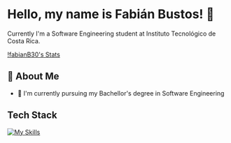 # Hello, my name is Fabián Bustos! 👋

Currently I'm a Software Engineering student at Instituto Tecnológico de Costa Rica. 

[!fabianB30's Stats](https://github-readme-stats.vercel.app/api?username=fabianB30&theme=vue-dark&show_icons=true&hide_border=true&count_private=true)

## 🚀 About Me

- 🔭 I'm currently pursuing my Bachellor's degree in Software Engineering

## Tech Stack
[![My Skills](https://skillicons.dev/icons?i=js,html,css,wasm)](https://skillicons.dev)



<!--

Here are some ideas to get you started:

- 🔭 I’m currently working on ...
- 🌱 I’m currently learning ...
- 👯 I’m looking to collaborate on ...
- 🤔 I’m looking for help with ...
- 💬 Ask me about ...
- 📫 How to reach me: ...
- 😄 Pronouns: ...
- ⚡ Fun fact: ...
-->
